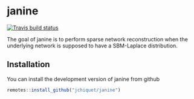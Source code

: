 
<!-- README.md is generated from README.Rmd. Please edit that file -->

# janine

[![Travis build
status](https://travis-ci.org/jchiquet/janine.svg?branch=master)](https://travis-ci.org/jchiquet/janine)

The goal of janine is to perform sparse network reconstruction when the
underlying network is supposed to have a SBM-Laplace distribution.

## Installation

You can install the development version of janine from github

``` r
remotes::install_github("jchiquet/janine")
```
